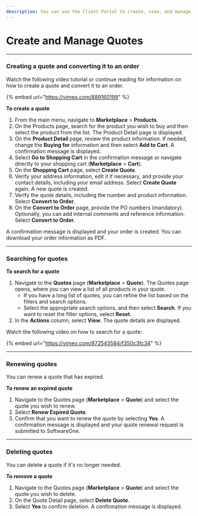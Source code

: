 ```yaml
---
description: You can use the Client Portal to create, view, and manage your quotes.
---
```


# Create and Manage Quotes

***

### **Creating a quote and converting it to an order**

Watch the following video tutorial or continue reading for information on how to create a quote and convert it to an order.

{% embed url="https://vimeo.com/889160199" %}

**To create a quote**

1. From the main menu, navigate to **Marketplace** > **Products**.
2. On the Products page, search for the product you wish to buy and then select the product from the list. The Product Detail page is displayed.
3. On the **Product Detail** page, review the product information. If needed, change the **Buying for** information and then select **Add to Cart**. A confirmation message is displayed.
4. Select **Go to Shopping Cart** in the confirmation message or navigate directly to your shopping cart (**Marketplace** > **Cart**).
5. On the **Shopping Cart** page, select **Create Quote**.
6. Verify your address information, edit it if necessary, and provide your contact details, including your email address. Select **Create Quote** again. A new quote is created.&#x20;
7. Verify the quote details, including the number and product information. Select **Convert to Order**.
8. On the **Convert to Order** page, provide the PO numbers (mandatory). Optionally, you can add internal comments and reference information. Select **Convert to Order**.

A confirmation message is displayed and your order is created. You can download your order information as PDF.

***

### Searching for quotes

**To search for a quote**

1. Navigate to the **Quotes** page (**Marketplace** > **Quote**).  The Quotes page opens, where you can view a list of all products in your quote.
   * If you have a long list of quotes, you can refine the list based on the filters and search options.
   * Select the appropriate search options, and then select **Search**. If you want to reset the filter options, select **Reset**.&#x20;
2. In the  **Actions** column, select **View**. The quote details are displayed.&#x20;

Watch the following video on how to search for a quote:

{% embed url="https://vimeo.com/872543584/f350c3fc34" %}

***

### Renewing quotes

You can renew a quote that has expired.

**To renew an expired quote**

1. Navigate to the Quotes page (**Marketplace** > **Quote**) and select the quote you wish to renew.
2. Select **Renew Expired Quote**.&#x20;
3. Confirm that you want to renew the quote by selecting **Yes**.  A confirmation message is displayed and your quote renewal request is submitted to SoftwareOne.

***

### Deleting quotes <a href="#deletequote" id="deletequote"></a>

You can delete a quote if it's no longer needed.

**To remove a quote**

1. Navigate to the Quotes page (**Marketplace** > **Quote**) and select the quote you wish to delete.
2. On the Quote Detail page, select **Delete Quote**.
3. Select **Yes** to confirm deletion. A confirmation message is displayed.
